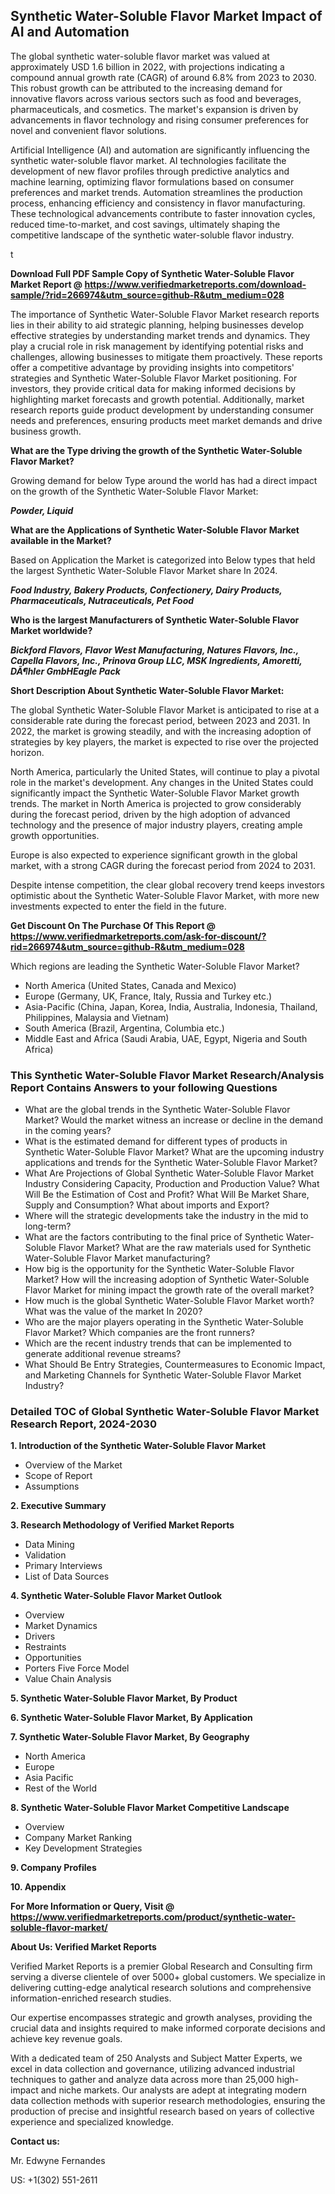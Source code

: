 <h2>Synthetic Water-Soluble Flavor Market Impact of AI and Automation</h2><p>The global synthetic water-soluble flavor market was valued at approximately USD 1.6 billion in 2022, with projections indicating a compound annual growth rate (CAGR) of around 6.8% from 2023 to 2030. This robust growth can be attributed to the increasing demand for innovative flavors across various sectors such as food and beverages, pharmaceuticals, and cosmetics. The market's expansion is driven by advancements in flavor technology and rising consumer preferences for novel and convenient flavor solutions.</p><p>Artificial Intelligence (AI) and automation are significantly influencing the synthetic water-soluble flavor market. AI technologies facilitate the development of new flavor profiles through predictive analytics and machine learning, optimizing flavor formulations based on consumer preferences and market trends. Automation streamlines the production process, enhancing efficiency and consistency in flavor manufacturing. These technological advancements contribute to faster innovation cycles, reduced time-to-market, and cost savings, ultimately shaping the competitive landscape of the synthetic water-soluble flavor industry.</p>t</p><p id="" class=""><strong>Download Full PDF Sample Copy of Synthetic Water-Soluble Flavor Market Report @ <a href="https://www.verifiedmarketreports.com/download-sample/?rid=266974&utm_source=github-R&utm_medium=028" target="_blank">https://www.verifiedmarketreports.com/download-sample/?rid=266974&utm_source=github-R&utm_medium=028</a></strong></p><p>The importance of&nbsp;Synthetic Water-Soluble Flavor Market research reports lies in their ability to aid strategic planning, helping businesses develop effective strategies by understanding market trends and dynamics. They play a crucial role in risk management by identifying potential risks and challenges, allowing businesses to mitigate them proactively. These reports offer a competitive advantage by providing insights into competitors' strategies and Synthetic Water-Soluble Flavor Market positioning. For investors, they provide critical data for making informed decisions by highlighting market forecasts and growth potential. Additionally, market research reports guide product development by understanding consumer needs and preferences, ensuring products meet market demands and drive business growth.</p><p><strong>What are the&nbsp;Type driving the growth of the Synthetic Water-Soluble Flavor Market?</strong></p><p id="" class="">Growing demand for below Type around the world has had a direct impact on the growth of the Synthetic Water-Soluble Flavor Market:</p><em><strong>Powder, Liquid</strong></em></p><strong>What are the&nbsp;Applications&nbsp;of Synthetic Water-Soluble Flavor Market available in the Market?</strong></p><p id="" class="">Based on Application the Market is categorized into Below types that held the largest Synthetic Water-Soluble Flavor Market share In 2024.</p><em><strong>Food Industry, Bakery Products, Confectionery, Dairy Products, Pharmaceuticals, Nutraceuticals, Pet Food</strong></em></p><strong>Who is the largest Manufacturers of Synthetic Water-Soluble Flavor Market worldwide?</strong></p><p><em><strong>Bickford Flavors, Flavor West Manufacturing, Natures Flavors, Inc., Capella Flavors, Inc., Prinova Group LLC, MSK Ingredients, Amoretti, DÃ¶hler GmbHEagle Pack</strong></em></p><p id="" class=""><strong>Short Description About Synthetic Water-Soluble Flavor Market:</strong></p><p>The global Synthetic Water-Soluble Flavor Market is anticipated to rise at a considerable rate during the forecast period, between 2023 and 2031. In 2022, the market is growing steadily, and with the increasing adoption of strategies by key players, the market is expected to rise over the projected horizon.</p><p>North America, particularly the United States, will continue to play a pivotal role in the market's development. Any changes in the United States could significantly impact the Synthetic Water-Soluble Flavor Market growth trends. The market in North America is projected to grow considerably during the forecast period, driven by the high adoption of advanced technology and the presence of major industry players, creating ample growth opportunities.</p><p>Europe is also expected to experience significant growth in the global market, with a strong CAGR during the forecast period from 2024 to 2031.</p><p>Despite intense competition, the clear global recovery trend keeps investors optimistic about the Synthetic Water-Soluble Flavor Market, with more new investments expected to enter the field in the future.</p><p id="" class=""><strong>Get Discount On The Purchase Of This Report @ <a href="https://www.verifiedmarketreports.com/ask-for-discount/?rid=266974&utm_source=github-R&utm_medium=028" target="_blank">https://www.verifiedmarketreports.com/ask-for-discount/?rid=266974&utm_source=github-R&utm_medium=028</a></strong></p>Which regions are leading the Synthetic Water-Soluble Flavor Market?</p><ul><li>North America (United States, Canada and Mexico)</li><li>Europe (Germany, UK, France, Italy, Russia and Turkey etc.)</li><li>Asia-Pacific (China, Japan, Korea, India, Australia, Indonesia, Thailand, Philippines, Malaysia and Vietnam)</li><li>South America (Brazil, Argentina, Columbia etc.)</li><li>Middle East and Africa (Saudi Arabia, UAE, Egypt, Nigeria and South Africa)</li></ul><h3 id="" class="">This Synthetic Water-Soluble Flavor Market Research/Analysis Report Contains Answers to your following Questions</h3><ul><li>What are the global trends in the Synthetic Water-Soluble Flavor Market? Would the market witness an increase or decline in the demand in the coming years?</li><li>What is the estimated demand for different types of products in Synthetic Water-Soluble Flavor Market? What are the upcoming industry applications and trends for the Synthetic Water-Soluble Flavor Market?</li><li>What Are Projections of Global Synthetic Water-Soluble Flavor Market Industry Considering Capacity, Production and Production Value? What Will Be the Estimation of Cost and Profit? What Will Be Market Share, Supply and Consumption? What about imports and Export?</li><li>Where will the strategic developments take the industry in the mid to long-term?</li><li>What are the factors contributing to the final price of Synthetic Water-Soluble Flavor Market? What are the raw materials used for Synthetic Water-Soluble Flavor Market manufacturing?</li><li>How big is the opportunity for the Synthetic Water-Soluble Flavor Market? How will the increasing adoption of Synthetic Water-Soluble Flavor Market for mining impact the growth rate of the overall market?</li><li>How much is the global Synthetic Water-Soluble Flavor Market worth? What was the value of the market In 2020?</li><li>Who are the major players operating in the Synthetic Water-Soluble Flavor Market? Which companies are the front runners?</li><li>Which are the recent industry trends that can be implemented to generate additional revenue streams?</li><li>What Should Be Entry Strategies, Countermeasures to Economic Impact, and Marketing Channels for Synthetic Water-Soluble Flavor Market Industry?</li></ul><h3 id="" class="">Detailed TOC of Global Synthetic Water-Soluble Flavor Market Research Report, 2024-2030</h3><p id="" class=""><strong>1. Introduction of the Synthetic Water-Soluble Flavor Market</strong></p><ul><li>Overview of the Market</li><li>Scope of Report</li><li>Assumptions</li></ul><p id="" class=""><strong>2. Executive Summary</strong></p><p id="" class=""><strong>3. Research Methodology of Verified Market Reports</strong></p><ul><li>Data Mining</li><li>Validation</li><li>Primary Interviews</li><li>List of Data Sources</li></ul><p id="" class=""><strong>4. Synthetic Water-Soluble Flavor Market Outlook</strong></p><ul><li>Overview</li><li>Market Dynamics</li><li>Drivers</li><li>Restraints</li><li>Opportunities</li><li>Porters Five Force Model</li><li>Value Chain Analysis</li></ul><p id="" class=""><strong>5. Synthetic Water-Soluble Flavor Market, By Product</strong></p><p id="" class=""><strong>6. Synthetic Water-Soluble Flavor Market, By Application</strong></p><p id="" class=""><strong>7. Synthetic Water-Soluble Flavor Market, By Geography</strong></p><ul><li>North America</li><li>Europe</li><li>Asia Pacific</li><li>Rest of the World</li></ul><p id="" class=""><strong>8. Synthetic Water-Soluble Flavor Market Competitive Landscape</strong></p><ul><li>Overview</li><li>Company Market Ranking</li><li>Key Development Strategies</li></ul><p id="" class=""><strong>9. Company Profiles</strong></p><p id="" class=""><strong>10. Appendix</strong></p><p id="" class=""><strong>For More Information or Query, Visit @ <a href="https://www.verifiedmarketreports.com/product/synthetic-water-soluble-flavor-market/" target="_blank">https://www.verifiedmarketreports.com/product/synthetic-water-soluble-flavor-market/</a></strong></p><p id="" class=""><strong>About Us: Verified Market Reports</strong></p><p id="" class="">Verified Market Reports is a premier Global Research and Consulting firm serving a diverse clientele of over 5000+ global customers. We specialize in delivering cutting-edge analytical research solutions and comprehensive information-enriched research studies.</p><p id="" class="">Our expertise encompasses strategic and growth analyses, providing the crucial data and insights required to make informed corporate decisions and achieve key revenue goals.</p><p id="" class="">With a dedicated team of 250 Analysts and Subject Matter Experts, we excel in data collection and governance, utilizing advanced industrial techniques to gather and analyze data across more than 25,000 high-impact and niche markets. Our analysts are adept at integrating modern data collection methods with superior research methodologies, ensuring the production of precise and insightful research based on years of collective experience and specialized knowledge.</p><p id="" class=""><strong>Contact us:</strong></p><p id="" class="">Mr. Edwyne Fernandes</p><p id="" class="">US: +1(302) 551-2611</p>